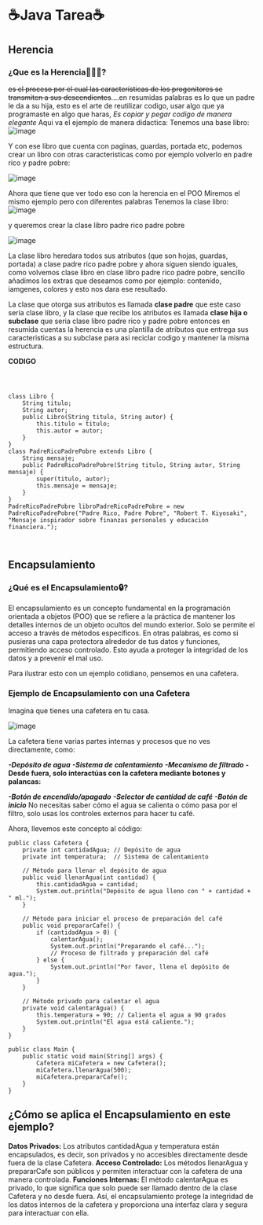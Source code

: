 # ☕Java Tarea☕

## Herencia
### ¿Que es  la Herencia👩‍👦‍👦?
~~es el proceso por el cual las características de los progenitores se transmiten a sus descendientes~~....en resumidas palabras es lo que un padre le da a su hija, esto es el arte de reutilizar codigo, usar algo que ya programaste en algo que haras, *Es copiar y pegar codigo de manera elegante*
Aqui va el ejemplo de manera didactica:
Tenemos una base libro:
![image](https://github.com/Andre230906/Java/assets/156432253/ceeff36b-2967-4940-851f-ecf6f79cfb19)


Y con ese libro que cuenta con paginas, guardas, portada etc, podemos crear un libro con otras caracteristicas como por ejemplo volverlo en padre rico y padre pobre: 

![image](https://github.com/Andre230906/Java/assets/156432253/83647330-8a8a-495b-973d-31510fdf04ac)

Ahora que tiene que ver todo eso con la herencia en el POO
Miremos el mismo ejemplo pero con diferentes palabras
Tenemos la clase libro:
![image](https://github.com/Andre230906/Java/assets/156432253/ceeff36b-2967-4940-851f-ecf6f79cfb19)

y queremos crear la clase libro padre rico padre pobre


![image](https://github.com/Andre230906/Java/assets/156432253/83647330-8a8a-495b-973d-31510fdf04ac)


La clase libro heredara todos sus atributos (que son hojas, guardas, portada) a clase padre rico padre pobre y ahora siguen siendo iguales, como volvemos clase libro en clase libro padre rico padre pobre, sencillo añadimos los extras que deseamos como por ejemplo: contenido, iamgenes, colores y esto nos dara ese resultado.

La clase que otorga sus atributos es llamada **clase padre** que este caso seria clase libro, y la clase que recibe los atributos es llamada **clase hija o subclase** que seria clase libro padre rico y padre pobre 
entonces en resumida cuentas la herencia es una plantilla de atributos que entrega sus caracteristicas a su subclase para asi reciclar codigo y mantener la misma estructura.


**CODIGO**


```



class Libro {
    String titulo;
    String autor;
    public Libro(String titulo, String autor) {
        this.titulo = titulo;
        this.autor = autor;
    }
}
class PadreRicoPadrePobre extends Libro {
    String mensaje;
    public PadreRicoPadrePobre(String titulo, String autor, String mensaje) {
        super(titulo, autor);
        this.mensaje = mensaje;
    }
}
PadreRicoPadrePobre libroPadreRicoPadrePobre = new PadreRicoPadrePobre("Padre Rico, Padre Pobre", "Robert T. Kiyosaki", "Mensaje inspirador sobre finanzas personales y educación financiera.");



```

## Encapsulamiento

### ¿Qué es el Encapsulamiento🔒?
El encapsulamiento es un concepto fundamental en la programación orientada a objetos (POO) que se refiere a la práctica de mantener los detalles internos de un objeto ocultos del mundo exterior. Solo se permite el acceso a través de métodos específicos. En otras palabras, es como si pusieras una capa protectora alrededor de tus datos y funciones, permitiendo acceso controlado. Esto ayuda a proteger la integridad de los datos y a prevenir el mal uso.

Para ilustrar esto con un ejemplo cotidiano, pensemos en una cafetera.

### Ejemplo de Encapsulamiento con una Cafetera
Imagina que tienes una cafetera en tu casa.


![image](https://github.com/Andre230906/Java/assets/156432253/3b4e498c-6b1c-4cb3-b69e-ddd9f19f0eae)

La cafetera tiene varias partes internas y procesos que no ves directamente, como:

***-Depósito de agua***
***-Sistema de calentamiento***
***-Mecanismo de filtrado***
**-Desde fuera, solo interactúas con la cafetera mediante botones y palancas:**

***-Botón de encendido/apagado***
***-Selector de cantidad de café***
***-Botón de inicio***
No necesitas saber cómo el agua se calienta o cómo pasa por el filtro, solo usas los controles externos para hacer tu café.

Ahora, llevemos este concepto al código:

```
public class Cafetera {
    private int cantidadAgua; // Depósito de agua
    private int temperatura;  // Sistema de calentamiento

    // Método para llenar el depósito de agua
    public void llenarAgua(int cantidad) {
        this.cantidadAgua = cantidad;
        System.out.println("Depósito de agua lleno con " + cantidad + " ml.");
    }

    // Método para iniciar el proceso de preparación del café
    public void prepararCafe() {
        if (cantidadAgua > 0) {
            calentarAgua();
            System.out.println("Preparando el café...");
            // Proceso de filtrado y preparación del café
        } else {
            System.out.println("Por favor, llena el depósito de agua.");
        }
    }

    // Método privado para calentar el agua
    private void calentarAgua() {
        this.temperatura = 90; // Calienta el agua a 90 grados
        System.out.println("El agua está caliente.");
    }
}

public class Main {
    public static void main(String[] args) {
        Cafetera miCafetera = new Cafetera();
        miCafetera.llenarAgua(500);
        miCafetera.prepararCafe();
    }
}

```
## ¿Cómo se aplica el Encapsulamiento en este ejemplo?
**Datos Privados:** Los atributos cantidadAgua y temperatura están encapsulados, es decir, son privados y no accesibles directamente desde fuera de la clase Cafetera.
**Acceso Controlado:** Los métodos llenarAgua y prepararCafe son públicos y permiten interactuar con la cafetera de una manera controlada.
**Funciones Internas:** El método calentarAgua es privado, lo que significa que solo puede ser llamado dentro de la clase Cafetera y no desde fuera.
Así, el encapsulamiento protege la integridad de los datos internos de la cafetera y proporciona una interfaz clara y segura para interactuar con ella.
